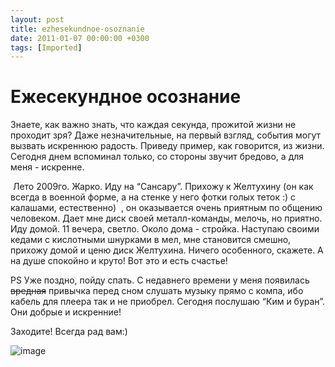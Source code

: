 ```yaml
---
layout: post
title: ezhesekundnoe-osoznanie
date: 2011-01-07 00:00:00 +0300
tags: [Imported]
---
```

# Ежесекундное осознание

Знаете, как важно знать, что каждая секунда, прожитой жизни не проходит зря? Даже незначительные, на первый взгляд, события могут вызвать искреннюю радость. Приведу пример, как говорится, из жизни. Сегодня днем вспоминал только, со стороны звучит бредово, а для меня - искренне.

 Лето 2009го. Жарко. Иду на “Сансару”. Прихожу к Желтухину (он как всегда в военной форме, а на стенке у него фотки голых теток :) с калашами, естественно)  , он оказывается очень приятным по общению человеком. Дает мне диск своей металл-команды, мелочь, но приятно. Иду домой. 11 вечера, светло. Около дома - стройка. Наступаю своими кедами с кислотными шнурками в мел, мне становится смешно, прихожу домой и ценю диск Желтухина. Ничего особенного, скажете. А на душе спокойно и круто! Вот это и есть счастье!

PS Уже поздно, пойду спать. С недавнего времени у меня появилась ~~вредная~~ привычка перед сном слушать музыку прямо с компа, ибо кабель для плеера так и не приобрел. Сегодня послушаю “Ким и буран”. Они добрые и искренние!

Заходите! Всегда рад вам:)

![image](http://media.tumblr.com/tumblr_leobxoKT5h1qfp23s.jpg)